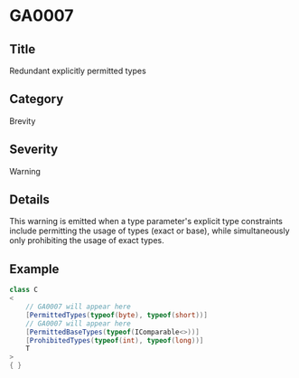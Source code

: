 # GA0007

## Title
Redundant explicitly permitted types

## Category
Brevity

## Severity
Warning

## Details
This warning is emitted when a type parameter's explicit type constraints include permitting the usage of types (exact or base), while simultaneously only prohibiting the usage of exact types.

## Example
```csharp
class C
<
    // GA0007 will appear here
    [PermittedTypes(typeof(byte), typeof(short))]
    // GA0007 will appear here
    [PermittedBaseTypes(typeof(IComparable<>))]
    [ProhibitedTypes(typeof(int), typeof(long))]
    T
>
{ }
```

